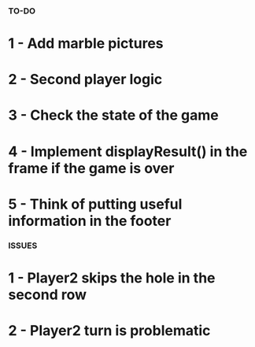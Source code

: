 ### TO-DO
# 1 - Add marble pictures
# 2 - Second player logic
# 3 - Check the state of the game
# 4 - Implement displayResult() in the frame if the game is over 
# 5 - Think of putting useful information in the footer


### ISSUES
# 1 - Player2 skips the hole in the second row
# 2 - Player2 turn is problematic 